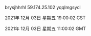 brysjhhrhl 59.174.25.102 yqqlmgsycl

2021年 12月 03日 星期五 19:00:02 CST

2021年 12月 03日 星期五 11:00:02 GMT
